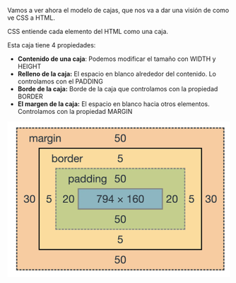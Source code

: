 Vamos a ver ahora el modelo de cajas, que nos va a dar una visión de como ve CSS a HTML. 

CSS entiende cada elemento del HTML como una caja.

Esta caja tiene 4 propiedades:

- __Contenido de una caja__: Podemos modificar el tamaño con WIDTH y HEIGHT
- **Relleno de la caja:** El espacio en blanco alrededor del contenido. Lo controlamos con el PADDING
- **Borde de la caja:** Borde de la caja que controlamos con la propiedad BORDER
- **El margen de la caja:** El espacio en blanco hacia otros elementos. Controlamos con la propiedad MARGIN

![Modelo de cajas](recursos/ModeloCajas.jpg)
